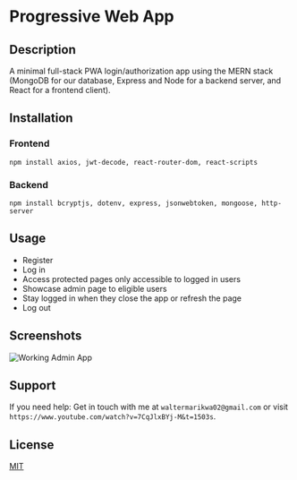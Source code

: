 # Progressive Web App

## Description
A minimal full-stack PWA login/authorization app using the MERN stack (MongoDB for our database, Express and Node for a backend server, and React for a frontend client). 

## Installation
### Frontend
```npm install axios, jwt-decode, react-router-dom, react-scripts```

### Backend
```npm install bcryptjs, dotenv, express, jsonwebtoken, mongoose, http-server```

## Usage
- Register
- Log in
- Access protected pages only accessible to logged in users
- Showcase admin page to eligible users
- Stay logged in when they close the app or refresh the page
- Log out

## Screenshots
![Working Admin App](audit/after.png)

## Support
If you need help: Get in touch with me at ```waltermarikwa02@gmail.com``` or visit ```https://www.youtube.com/watch?v=7CqJlxBYj-M&t=1503s```.

## License

[MIT](https://choosealicense.com/licenses/mit/)
